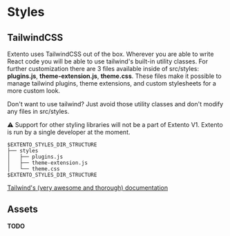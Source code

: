 # Styles

## TailwindCSS

Extento uses TailwindCSS out of the box. Wherever you are able to write React code you will be able to use tailwind's built-in utility classes. For further customization there are 3 files available inside of src/styles: **plugins.js**, **theme-extension.js**, **theme.css**. These files make it possible to manage tailwind plugins, theme extensions, and custom stylesheets for a more custom look. 

Don't want to use tailwind? Just avoid those utility classes and don't modify any files in src/styles.

:warning: Support for other styling libraries will not be a part of Extento V1. Extento is run by a single developer at the moment.

```
$EXTENTO_STYLES_DIR_STRUCTURE
├── styles
│   ├── plugins.js
│   ├── theme-extension.js
│   └── theme.css
$EXTENTO_STYLES_DIR_STRUCTURE
```

[Tailwind's (very awesome and thorough) documentation](https://tailwindcss.com/docs/installation)

## Assets

**TODO**